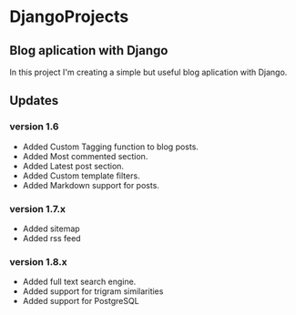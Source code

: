 # DjangoProjects
## Blog aplication with Django
In this project I'm creating a simple but useful blog aplication with Django.

## Updates
### version 1.6
 * Added Custom Tagging function to blog posts.
 * Added Most commented section.
 * Added Latest post section.
 * Added Custom template filters.
 * Added Markdown support for posts.

### version 1.7.x
* Added sitemap
* Added rss feed

### version 1.8.x
* Added full text search engine.
* Added support for trigram similarities
* Added support for PostgreSQL